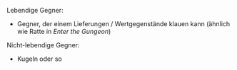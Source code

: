Lebendige Gegner:
- Gegner, der einem Lieferungen / Wertgegenstände klauen kann (ähnlich wie Ratte in _Enter the Gungeon_)

Nicht-lebendige Gegner:
- Kugeln oder so